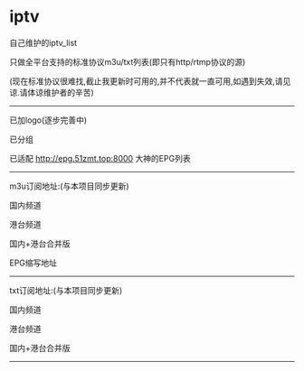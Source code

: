 # iptv
自己维护的iptv_list

只做全平台支持的标准协议m3u/txt列表(即只有http/rtmp协议的源)

(现在标准协议很难找,截止我更新时可用的,并不代表就一直可用,如遇到失效,请见谅.请体谅维护者的辛苦)

----------------------------------------------------------------------------------------

已加logo(逐步完善中)

已分组

已适配 http://epg.51zmt.top:8000 大神的EPG列表

----------------------------------------------------------------------------------------

m3u订阅地址:(与本项目同步更新)

国内频道  

港台频道  

国内+港台合并版  

EPG缩写地址  

----------------------------------------------------------------------------------------

txt订阅地址:(与本项目同步更新)

国内频道  

港台频道  

国内+港台合并版  

----------------------------------------------------------------------------------------


